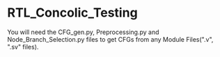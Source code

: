 # RTL_Concolic_Testing
You will need the CFG_gen.py, Preprocessing.py and Node_Branch_Selection.py files to get CFGs from any Module Files(".v", ".sv" files).

